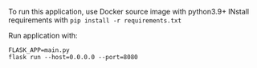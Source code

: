 To run this application, use Docker source image with python3.9+
INstall requirements with ```pip install -r requirements.txt```

Run application with:
```
FLASK_APP=main.py
flask run --host=0.0.0.0 --port=8080
```
